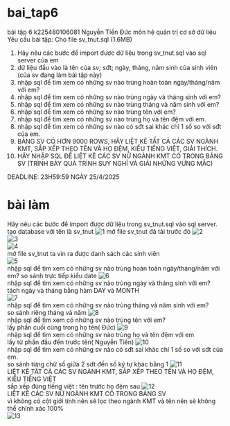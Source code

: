 # bai_tap6
bài tập 6 k225480106081 Nguyễn Tiến Đức môn hệ quản trị cơ sở dữ liệu 
Yêu cầu bài tập: 
Cho file sv_tnut.sql (1.6MB)
1. Hãy nêu các bước để import được dữ liệu trong sv_tnut.sql vào sql server của em
2. dữ liệu đầu vào là tên của sv; sđt; ngày, tháng, năm sinh của sinh viên (của sv đang làm bài tập này)
3. nhập sql để tìm xem có những sv nào trùng hoàn toàn ngày/tháng/năm với em?
4. nhập sql để tìm xem có những sv nào trùng ngày và tháng sinh với em?
5. nhập sql để tìm xem có những sv nào trùng tháng và năm sinh với em?
6. nhập sql để tìm xem có những sv nào trùng tên với em?
7. nhập sql để tìm xem có những sv nào trùng họ và tên đệm với em.
8. nhập sql để tìm xem có những sv nào có sđt sai khác chỉ 1 số so với sđt của em.
9. BẢNG SV CÓ HƠN 9000 ROWS, HÃY LIỆT KÊ TẤT CẢ CÁC SV NGÀNH KMT, SẮP XẾP THEO TÊN VÀ HỌ ĐỆM, KIỂU TIẾNG  VIỆT, GIẢI THÍCH.
10. HÃY NHẬP SQL ĐỂ LIỆT KÊ CÁC SV NỮ NGÀNH KMT CÓ TRONG BẢNG SV (TRÌNH BÀY QUÁ TRÌNH SUY NGHĨ VÀ GIẢI NHỮNG VỨNG MẮC)

DEADLINE: 23H59:59 NGÀY 25/4/2025 
# bài làm 
Hãy nêu các bước để import được dữ liệu trong sv_tnut.sql vào sql server. 
tạo database với tên là sv_tnut 
![1](https://github.com/user-attachments/assets/78085b15-13c2-4813-8c4f-8f1112926c2e) 
mở file sv_tnut đã tải trước đó 
![2](https://github.com/user-attachments/assets/93cb9263-9103-49e6-bd4e-368314470282)  
![3](https://github.com/user-attachments/assets/b9f4ab33-d549-4e58-b97e-3c215dde0fcc)  
![4](https://github.com/user-attachments/assets/0a4fe8b5-94f9-4c68-a199-0b434b136a06)  
mở file sv_tnut ta vin ra được danh sách các sinh viên  
![5](https://github.com/user-attachments/assets/a0cf0963-7066-410c-a07d-660bbf047738)  
nhập sql để tìm xem có những sv nào trùng hoàn toàn ngày/tháng/năm với em? 
so sánh trực tiếp kiểu date
![6](https://github.com/user-attachments/assets/b2673a74-eb98-4e08-b60b-65c5cb08b45f)  
nhập sql để tìm xem có những sv nào trùng ngày và tháng sinh với em?  
tách ngày và tháng bằng hàm DAY và MONTH  
![7](https://github.com/user-attachments/assets/3ca105b9-597d-472a-a5c7-d29bce7677b7)   
nhập sql để tìm xem có những sv nào trùng tháng và năm sinh với em?  
so sánh riêng tháng và năm 
![8](https://github.com/user-attachments/assets/7ea887a0-6742-46d9-a2dd-650dcd40b835)  
nhập sql để tìm xem có những sv nào trùng tên với em?  
lấy phần cuối cùng trong họ tên( Đức)
![9](https://github.com/user-attachments/assets/5713a739-b1a5-43d3-9659-a8572d59975c)  
nhập sql để tìm xem có những sv nào trùng họ và tên đệm với em  
lấy từ phần đầu đến trước tên( Nguyễn Tiến) 
![10](https://github.com/user-attachments/assets/7a13fd62-ded7-4f14-be62-ddda302a67c4)  
nhập sql để tìm xem có những sv nào có sđt sai khác chỉ 1 số so với sđt của em.  
so sánh từng chữ số giữa 2 sdt đến số ký tự khác bằng 1
![11](https://github.com/user-attachments/assets/ef73f96b-d7be-462d-be60-7f1229b58cff)  
LIỆT KÊ TẤT CẢ CÁC SV NGÀNH KMT, SẮP XẾP THEO TÊN VÀ HỌ ĐỆM, KIỂU TIẾNG  VIỆT  
sắp xếp đúng tiếng việt : tên trước họ đệm sau 
![12](https://github.com/user-attachments/assets/3de5748b-03ee-481c-8c6b-db7dd8c210e3)  
LIỆT KÊ CÁC SV NỮ NGÀNH KMT CÓ TRONG BẢNG SV  
vì không có cột giới tính nên sẽ lọc theo ngành KMT và tên nên sẽ không thể chính xác 100%  
![13](https://github.com/user-attachments/assets/47a7b9bd-529f-46d7-bd68-6b6a07c20e29)

















